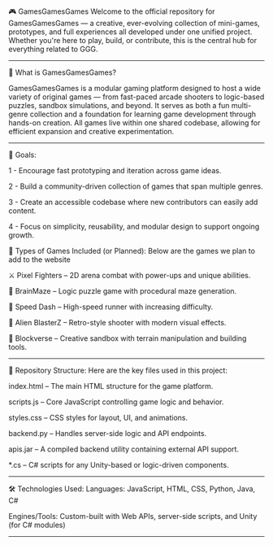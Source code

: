 🎮 GamesGamesGames
Welcome to the official repository for GamesGamesGames — a creative, ever-evolving collection of mini-games, prototypes, and full experiences all developed under one unified project. Whether you're here to play, build, or contribute, this is the central hub for everything related to GGG.

---------------------------------------------------------------------------------------------------------------------------------------------------------------------------------

🧩 What is GamesGamesGames?

GamesGamesGames is a modular gaming platform designed to host a wide variety of original games — from fast-paced arcade shooters to logic-based puzzles, sandbox simulations, and beyond. It serves as both a fun multi-genre collection and a foundation for learning game development through hands-on creation. All games live within one shared codebase, allowing for efficient expansion and creative experimentation.

---------------------------------------------------------------------------------------------------------------------------------------------------------------------------------

🎯 Goals:

1 - Encourage fast prototyping and iteration across game ideas.

2 - Build a community-driven collection of games that span multiple genres.

3 - Create an accessible codebase where new contributors can easily add content.

4 - Focus on simplicity, reusability, and modular design to support ongoing growth.

🧃 Types of Games Included (or Planned):
Below are the games we plan to add to the website

⚔️ Pixel Fighters – 2D arena combat with power-ups and unique abilities.

🧠 BrainMaze – Logic puzzle game with procedural maze generation.

🏁 Speed Dash – High-speed runner with increasing difficulty.

👾 Alien BlasterZ – Retro-style shooter with modern visual effects.

🧱 Blockverse – Creative sandbox with terrain manipulation and building tools.

---------------------------------------------------------------------------------------------------------------------------------------------------------------------------------

📂 Repository Structure:
Here are the key files used in this project:

index.html – The main HTML structure for the game platform.

scripts.js – Core JavaScript controlling game logic and behavior.

styles.css – CSS styles for layout, UI, and animations.

backend.py – Handles server-side logic and API endpoints.

apis.jar – A compiled backend utility containing external API support.

*.cs – C# scripts for any Unity-based or logic-driven components.

---------------------------------------------------------------------------------------------------------------------------------------------------------------------------------

🛠️ Technologies Used:
Languages: JavaScript, HTML, CSS, Python, Java, C#

Engines/Tools: Custom-built with Web APIs, server-side scripts, and Unity (for C# modules)

---------------------------------------------------------------------------------------------------------------------------------------------------------------------------------